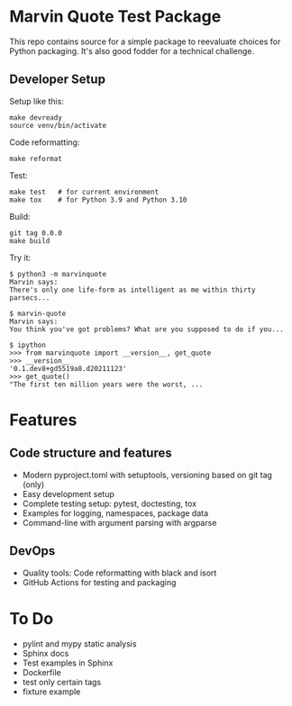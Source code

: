 # Marvin Quote Test Package

This repo contains source for a simple package to reevaluate choices
for Python packaging.  It's also good fodder for a technical
challenge.



## Developer Setup

Setup like this:

	make devready
    source venv/bin/activate
	
Code reformatting:

	make reformat

Test:

    make test   # for current environment
    make tox    # for Python 3.9 and Python 3.10

Build:

    git tag 0.0.0
	make build

Try it:

    $ python3 -m marvinquote
    Marvin says:
    There's only one life-form as intelligent as me within thirty parsecs...
           
    $ marvin-quote 
    Marvin says:
    You think you've got problems? What are you supposed to do if you...
	
	$ ipython
	>>> from marvinquote import __version__, get_quote
	>>> __version__
	'0.1.dev8+gd5519a8.d20211123'
	>>> get_quote()
	"The first ten million years were the worst, ...


# Features

## Code structure and features
* Modern pyproject.toml with setuptools, versioning based on git tag (only)
* Easy development setup
* Complete testing setup: pytest, doctesting, tox
* Examples for logging, namespaces, package data
* Command-line with argument parsing with argparse

## DevOps
* Quality tools: Code reformatting with black and isort
* GitHub Actions for testing and packaging


# To Do

* pylint and mypy static analysis
* Sphinx docs
* Test examples in Sphinx
* Dockerfile
* test only certain tags
* fixture example
